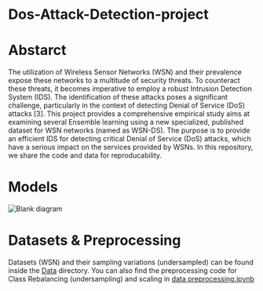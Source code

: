 # Dos-Attack-Detection-project

# Abstarct
The utilization of Wireless Sensor Networks (WSN) and their prevalence expose these networks to a multitude of security threats. To counteract these threats, it becomes imperative to employ a robust Intrusion Detection System (IDS). The identification of these attacks poses a significant challenge, particularly in the context of detecting Denial of Service (DoS) attacks [3].
This project provides a comprehensive empirical study aims at examining several Ensemble learning using a new specialized, published dataset for WSN networks (named as WSN-DS). The purpose is to provide an efficient IDS for detecting critical Denial of Service (DoS) attacks, which have a serious impact on the services provided by WSNs.
In this repository, we share the code and data for reproducability.


# Models
![Blank diagram](https://github.com/layanBalbisi03/Dos-Attack-Detection-project/assets/103776716/9c5c5a42-149e-489f-910f-893fbe324b7a)



# Datasets & Preprocessing
Datasets (WSN) and their sampling variations (undersampled) can be found inside the [Data](https://github.com/layanBalbisi03/Dos-Attack-Detection-project/tree/7b5b17099c1d25e521cf25e12c1ad1c518994fe6/Data)
 directory. You can also find the preprocessing code for Class Rebalancing (undersampling) and scaling in [data preprocessing.ipynb](https://github.com/layanBalbisi03/Dos-Attack-Detection-project/tree/main/Data)
